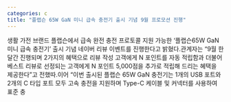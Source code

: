 ```yaml
---
categories: c
title: "플랩슨 65W GaN 미니 급속 충전기 출시 기념 9월 프로모션 진행"
---
```

생활 가전 브랜드 플랩슨에서 급속 완전 충전 프로토콜 지원 가능한 ‘플랩슨65W GaN 미니 급속 충전기’ 출시 기념 네이버 리뷰 이벤트를 진행한다고 밝혔다.관계자는 “9월 한 달간 진행되며 2가지의 혜택으로 리뷰 작성 고객에게 N 포인트를 자동 적립함과 더불어 베스트 리뷰로 선정되는 고객에게 N 포인트 5,000점을 추가로 적립해 드리는 혜택을 제공한다”고 전했따.이어 “이번 출시된 플랩슨 65W GaN 충전기는 1개의 USB 포트와 2개의 C 타입 포트 모두 고속 충전을 지원하며 Type-C 케이블 및 커넥터를 사용하여 표준 충